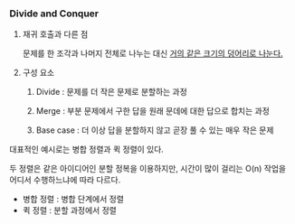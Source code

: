 ### Divide and Conquer

1. 재귀 호출과 다른 점

   문제를 한 조각과 나머지 전체로 나누는 대신 <u>거의 같은 크기의 덩어리로 나눈다.</u>

2. 구성 요소

   1) Divide : 문제를 더 작은 문제로 분할하는 과정

   2) Merge : 부분 문제에서 구한 답을 원래 문데에 대한 답으로 합치는 과정

   3) Base case : 더 이상 답을 분할하지 않고 곧장 풀 수 있는 매우 작은 문제

대표적인 예시로는 병합 정렬과 퀵 정렬이 있다.

두 정렬은 같은 아이디어인 분할 정복을 이용하지만, 시간이 많이 걸리는 O(n) 작업을 어디서 수행하느냐에 따라 다르다. 

- 병합 정렬 : 병합 단계에서 정렬
- 퀵 정렬 : 분할 과정에서 정렬

